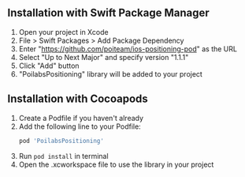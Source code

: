 ## Installation with Swift Package Manager

1. Open your project in Xcode
2. File > Swift Packages > Add Package Dependency
3. Enter "https://github.com/poiteam/ios-positioning-pod" as the URL
4. Select "Up to Next Major" and specify version "1.1.1"
5. Click "Add" button
6. "PoilabsPositioning" library will be added to your project

## Installation with Cocoapods

1. Create a Podfile if you haven't already
2. Add the following line to your Podfile:
   ```ruby
   pod 'PoilabsPositioning'
   ```
3. Run `pod install` in terminal
4. Open the .xcworkspace file to use the library in your project

